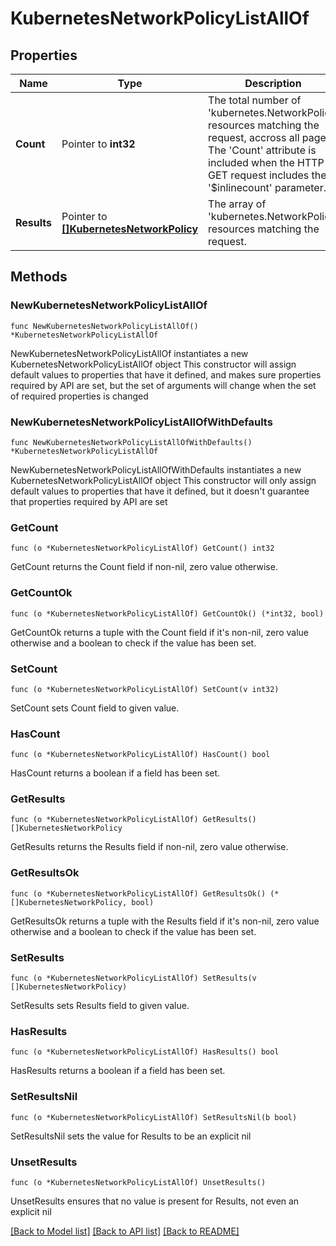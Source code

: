 # KubernetesNetworkPolicyListAllOf

## Properties

Name | Type | Description | Notes
------------ | ------------- | ------------- | -------------
**Count** | Pointer to **int32** | The total number of &#39;kubernetes.NetworkPolicy&#39; resources matching the request, accross all pages. The &#39;Count&#39; attribute is included when the HTTP GET request includes the &#39;$inlinecount&#39; parameter. | [optional] 
**Results** | Pointer to [**[]KubernetesNetworkPolicy**](KubernetesNetworkPolicy.md) | The array of &#39;kubernetes.NetworkPolicy&#39; resources matching the request. | [optional] 

## Methods

### NewKubernetesNetworkPolicyListAllOf

`func NewKubernetesNetworkPolicyListAllOf() *KubernetesNetworkPolicyListAllOf`

NewKubernetesNetworkPolicyListAllOf instantiates a new KubernetesNetworkPolicyListAllOf object
This constructor will assign default values to properties that have it defined,
and makes sure properties required by API are set, but the set of arguments
will change when the set of required properties is changed

### NewKubernetesNetworkPolicyListAllOfWithDefaults

`func NewKubernetesNetworkPolicyListAllOfWithDefaults() *KubernetesNetworkPolicyListAllOf`

NewKubernetesNetworkPolicyListAllOfWithDefaults instantiates a new KubernetesNetworkPolicyListAllOf object
This constructor will only assign default values to properties that have it defined,
but it doesn't guarantee that properties required by API are set

### GetCount

`func (o *KubernetesNetworkPolicyListAllOf) GetCount() int32`

GetCount returns the Count field if non-nil, zero value otherwise.

### GetCountOk

`func (o *KubernetesNetworkPolicyListAllOf) GetCountOk() (*int32, bool)`

GetCountOk returns a tuple with the Count field if it's non-nil, zero value otherwise
and a boolean to check if the value has been set.

### SetCount

`func (o *KubernetesNetworkPolicyListAllOf) SetCount(v int32)`

SetCount sets Count field to given value.

### HasCount

`func (o *KubernetesNetworkPolicyListAllOf) HasCount() bool`

HasCount returns a boolean if a field has been set.

### GetResults

`func (o *KubernetesNetworkPolicyListAllOf) GetResults() []KubernetesNetworkPolicy`

GetResults returns the Results field if non-nil, zero value otherwise.

### GetResultsOk

`func (o *KubernetesNetworkPolicyListAllOf) GetResultsOk() (*[]KubernetesNetworkPolicy, bool)`

GetResultsOk returns a tuple with the Results field if it's non-nil, zero value otherwise
and a boolean to check if the value has been set.

### SetResults

`func (o *KubernetesNetworkPolicyListAllOf) SetResults(v []KubernetesNetworkPolicy)`

SetResults sets Results field to given value.

### HasResults

`func (o *KubernetesNetworkPolicyListAllOf) HasResults() bool`

HasResults returns a boolean if a field has been set.

### SetResultsNil

`func (o *KubernetesNetworkPolicyListAllOf) SetResultsNil(b bool)`

 SetResultsNil sets the value for Results to be an explicit nil

### UnsetResults
`func (o *KubernetesNetworkPolicyListAllOf) UnsetResults()`

UnsetResults ensures that no value is present for Results, not even an explicit nil

[[Back to Model list]](../README.md#documentation-for-models) [[Back to API list]](../README.md#documentation-for-api-endpoints) [[Back to README]](../README.md)



